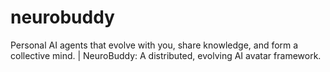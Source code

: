 # neurobuddy
Personal AI agents that evolve with you, share knowledge, and form a collective mind. | NeuroBuddy: A distributed, evolving AI avatar framework.
